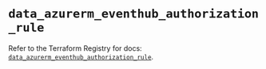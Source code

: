# `data_azurerm_eventhub_authorization_rule`

Refer to the Terraform Registry for docs: [`data_azurerm_eventhub_authorization_rule`](https://registry.terraform.io/providers/hashicorp/azurerm/4.8.0/docs/data-sources/eventhub_authorization_rule).
